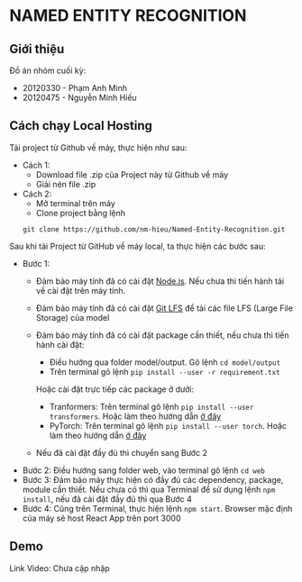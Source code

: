 # NAMED ENTITY RECOGNITION

## Giới thiệu

Đồ án nhóm cuối kỳ:

- 20120330 - Phạm Anh Minh
- 20120475 - Nguyễn Minh Hiếu

## Cách chạy Local Hosting

Tải project từ Github về máy, thực hiện như sau:

- Cách 1:
  - Download file .zip của Project này từ Github về máy
  - Giải nén file .zip
- Cách 2:
  - Mở terminal trên máy
  - Clone project bằng lệnh
  ```terminal
  git clone https://github.com/nm-hieu/Named-Entity-Recognition.git
  ```

Sau khi tải Project từ GitHub về máy local, ta thực hiện các bước sau:

- Bước 1: 
  - Đảm bảo máy tính đã có cài đặt [Node.js](https://nodejs.org/en). Nếu chưa thì tiến hành tải về cài đặt trên máy tính. 
  - Đảm bảo máy tính đã có cài đặt [Git LFS](https://git-lfs.com/) để tải các file LFS (Large File Storage) của model
  - Đảm bảo máy tính đã có cài đặt package cần thiết, nếu chưa thì tiến hành cài đặt:
    - Điều hướng qua folder model/output. Gõ lệnh `cd model/output`
    - Trên terminal gõ lệnh `pip install --user -r requirement.txt`
    
    Hoặc cài đặt trực tiếp các package ở dưới:
    
    - Tranformers: Trên terminal gõ lệnh `pip install --user transformers`. Hoặc làm theo hướng dẫn [ở đây](https://huggingface.co/learn/nlp-course/chapter0/1?fw=pt)
    - PyTorch: Trên terminal gõ lệnh `pip install --user torch`. Hoặc làm theo hướng dẫn [ở đây](https://github.com/pytorch/pytorch#from-source)
  - Nếu đã cài đặt đầy đủ thì chuyển sang Bước 2
- Bước 2: Điều hướng sang folder web, vào terminal gõ lệnh `cd web`
- Bước 3: Đảm bảo máy thực hiện có đầy đủ các dependency, package, module cần thiết. Nếu chưa có thì qua Terminal để sử dụng lệnh `npm install`, nếu đã cài đặt đầy đủ thì qua Bước 4
- Bước 4: Cũng trên Terminal, thực hiện lệnh `npm start`. Browser mặc định của máy sẽ host React App trên port 3000

## Demo

Link Video: Chưa cập nhập
